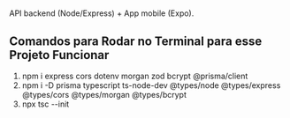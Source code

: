 ﻿# 
API backend (Node/Express) + App mobile (Expo).

## Comandos para Rodar no Terminal para esse Projeto Funcionar
1. npm i express cors dotenv morgan zod bcrypt @prisma/client
2. npm i -D prisma typescript ts-node-dev @types/node @types/express @types/cors @types/morgan @types/bcrypt
3. npx tsc  --init
